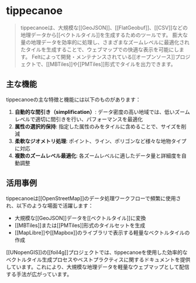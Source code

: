 # tippecanoe

> tippecanoeは、大規模な[[GeoJSON]]、[[FlatGeobuf]]、[[CSV]]などの地理データから[[ベクトルタイル]]を生成するためのツールです。
> 膨大な量の地理データを効率的に処理し、さまざまなズームレベルに最適化されたタイルを生成することで、ウェブマップでの快適な表示を可能にします。
> Feltによって開発・メンテナンスされている[[オープンソース]]プロジェクトで、[[MBTiles]]や[[PMTiles]]形式でタイルを出力できます。

## 主な機能

tippecanoeの主な特徴と機能には以下のものがあります：

1. **自動的な間引き（simplification）**: データ密度の高い地域では、低いズームレベルで適切に間引きを行い、パフォーマンスを最適化
2. **属性の選択的保持**: 指定した属性のみをタイルに含めることで、サイズを削減
3. **柔軟なジオメトリ処理**: ポイント、ライン、ポリゴンなど様々な地物タイプに対応
4. **複数のズームレベル最適化**: 各ズームレベルに適したデータ量と詳細度を自動調整

## 活用事例

tippecanoeは[[OpenStreetMap]]のデータ処理ワークフローで頻繁に使用され、以下のような場面で活躍します：

- 大規模な[[GeoJSON]]データを[[ベクトルタイル]]に変換
- [[MBTiles]]または[[PMTiles]]形式のタイルセットを生成
- [[MapLibre]]や[[Mapbox]]のライブラリで表示する軽量なベクトルタイルの作成

[[UNopenGIS]]の[[foil4g]]プロジェクトでは、tippecanoeを使用した効率的なベクトルタイル生成プロセスやベストプラクティスに関するドキュメントを提供しています。これにより、大規模な地理データを軽量なウェブマップとして配信する手法が広がっています。
